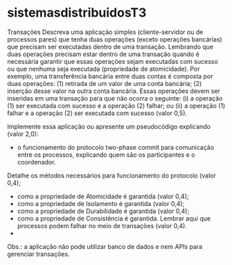 # sistemasdistribuidosT3

Transações
Descreva uma aplicação simples (cliente-servidor ou de processos pares) que tenha duas operações (exceto operações bancárias) que precisam ser executadas dentro de uma transação. Lembrando que duas operações precisam estar dentro de uma transação quando é necessária garantir que essas operações sejam executadas com sucesso ou que nenhuma seja executada (propriedade de atomicidade). Por exemplo, uma transferência bancária entre duas contas é composta por duas operações: (1) retirada de um valor de uma conta bancária; (2) inserção desse valor na outra conta bancária. Essas operações devem ser inseridas em uma transação para que não ocorra o seguinte: (i) a operação (1) ser executada com sucesso e a operação (2) falhar; ou (ii) a operação (1) falhar e a operação (2) ser executada com sucesso (valor 0,5).

Implemente essa aplicação ou apresente um pseudocódigo explicando (valor 2,0):

- o funcionamento do protocolo two-phase commit para comunicação entre os processos, explicando quem são os participantes e o coordenador.

Detalhe os métodos necessários para funcionamento do protocolo (valor
0,4);
- como a propriedade de Atomicidade é garantida (valor 0,4);
- como a propriedade de Isolamento é garantida (valor 0,4);
- como a propriedade de Durabilidade é garantida (valor 0,4);
- como a propriedade de Consistência é garantida. Lembrar aqui que processos podem falhar no meio de transações (valor 0,4).
- 
Obs.: a aplicação não pode utilizar banco de dados e nem APIs para gerenciar
transações.
 
